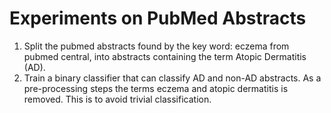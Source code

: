 # Experiments on PubMed Abstracts

1. Split the pubmed abstracts found by the key word: eczema from pubmed central, into abstracts containing the term Atopic Dermatitis (AD).
2. Train a binary classifier that can classify AD and non-AD abstracts. As a pre-processing steps the terms eczema and atopic dermatitis is removed.
  This is to avoid trivial classification.
